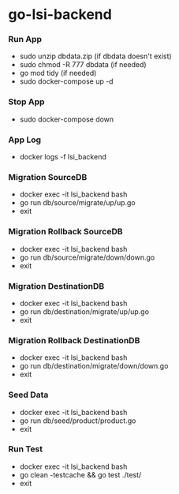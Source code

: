 # go-lsi-backend

### Run App ###
- sudo unzip dbdata.zip (if dbdata doesn't exist)
- sudo chmod -R 777 dbdata (if needed)
- go mod tidy (if needed)
- sudo docker-compose up -d

### Stop App ###
- sudo docker-compose down

### App Log ###
- docker logs -f lsi_backend

### Migration SourceDB ###
- docker exec -it lsi_backend bash
- go run db/source/migrate/up/up.go
- exit

### Migration Rollback SourceDB ###
- docker exec -it lsi_backend bash
- go run db/source/migrate/down/down.go
- exit

### Migration DestinationDB ###
- docker exec -it lsi_backend bash
- go run db/destination/migrate/up/up.go
- exit

### Migration Rollback DestinationDB ###
- docker exec -it lsi_backend bash
- go run db/destination/migrate/down/down.go
- exit

### Seed Data ###
- docker exec -it lsi_backend bash
- go run db/seed/product/product.go
- exit

### Run Test ###
- docker exec -it lsi_backend bash
- go clean -testcache && go test ./test/
- exit
